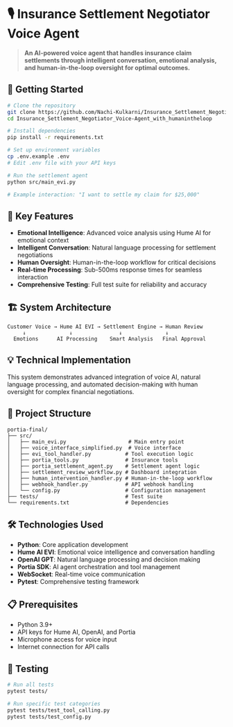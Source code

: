 # 🎙️ Insurance Settlement Negotiator Voice Agent

> **An AI-powered voice agent that handles insurance claim settlements through intelligent conversation, emotional analysis, and human-in-the-loop oversight for optimal outcomes.**

## 🚀 Getting Started

```bash
# Clone the repository
git clone https://github.com/Nachi-Kulkarni/Insurance_Settlement_Negotiator_Voice-Agent_with_humanintheloop.git
cd Insurance_Settlement_Negotiator_Voice-Agent_with_humanintheloop

# Install dependencies
pip install -r requirements.txt

# Set up environment variables
cp .env.example .env
# Edit .env file with your API keys

# Run the settlement agent
python src/main_evi.py

# Example interaction: "I want to settle my claim for $25,000"
```

## 🎯 Key Features

- **Emotional Intelligence**: Advanced voice analysis using Hume AI for emotional context
- **Intelligent Conversation**: Natural language processing for settlement negotiations
- **Human Oversight**: Human-in-the-loop workflow for critical decisions
- **Real-time Processing**: Sub-500ms response times for seamless interaction
- **Comprehensive Testing**: Full test suite for reliability and accuracy

## 🏗️ System Architecture

```
Customer Voice → Hume AI EVI → Settlement Engine → Human Review
     ↓              ↓               ↓              ↓
  Emotions      AI Processing    Smart Analysis   Final Approval
```

## 💡 Technical Implementation

This system demonstrates advanced integration of voice AI, natural language processing, and automated decision-making with human oversight for complex financial negotiations.

## 🚀 Project Structure

```
portia-final/
├── src/
│   ├── main_evi.py                    # Main entry point
│   ├── voice_interface_simplified.py  # Voice interface
│   ├── evi_tool_handler.py           # Tool execution logic
│   ├── portia_tools.py               # Insurance tools
│   ├── portia_settlement_agent.py    # Settlement agent logic
│   ├── settlement_review_workflow.py # Dashboard integration
│   ├── human_intervention_handler.py # Human-in-the-loop workflow
│   ├── webhook_handler.py            # API webhook handling
│   └── config.py                     # Configuration management
├── tests/                            # Test suite
└── requirements.txt                  # Dependencies
```

## 🛠️ Technologies Used

- **Python**: Core application development
- **Hume AI EVI**: Emotional voice intelligence and conversation handling
- **OpenAI GPT**: Natural language processing and decision making
- **Portia SDK**: AI agent orchestration and tool management
- **WebSocket**: Real-time voice communication
- **Pytest**: Comprehensive testing framework

## 📋 Prerequisites

- Python 3.9+
- API keys for Hume AI, OpenAI, and Portia
- Microphone access for voice input
- Internet connection for API calls

## 🧪 Testing

```bash
# Run all tests
pytest tests/

# Run specific test categories
pytest tests/test_tool_calling.py
pytest tests/test_config.py
```

